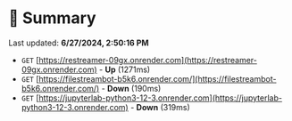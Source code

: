 # 📖 Summary
Last updated: **6/27/2024, 2:50:16 PM**

- `GET` [https://restreamer-09gx.onrender.com](https://restreamer-09gx.onrender.com) - **Up** (1271ms)
- `GET` [https://filestreambot-b5k6.onrender.com/](https://filestreambot-b5k6.onrender.com/) - **Down** (190ms)
- `GET` [https://jupyterlab-python3-12-3.onrender.com](https://jupyterlab-python3-12-3.onrender.com) - **Down** (319ms)
